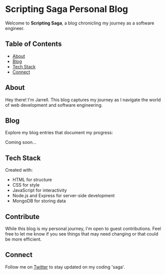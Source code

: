 # Scripting Saga Personal Blog

Welcome to **Scripting Saga**, a blog chronicling my journey as a software engineer. 

## Table of Contents

- [About](#about)
- [Blog](#blog)
- [Tech Stack](#tech-stack)
- [Connect](#connect)

## About

Hey there! I'm Jarrell. This blog captures my journey as I navigate the world of web development and software engineering.

## Blog

Explore my blog entries that document my progress:

Coming soon...


## Tech Stack

Created with:

- HTML for structure
- CSS for style
- JavaScript for interactivity
- Node.js and Express for server-side development
- MongoDB for storing data


## Contribute

While this blog is my personal journey, I'm open to guest contributions. Feel free to let me know if you see things that may need changing or that could be more efficient.

## Connect

Follow me on [Twitter](https://twitter.com/jarrellcodes) to stay updated on my coding 'saga'.